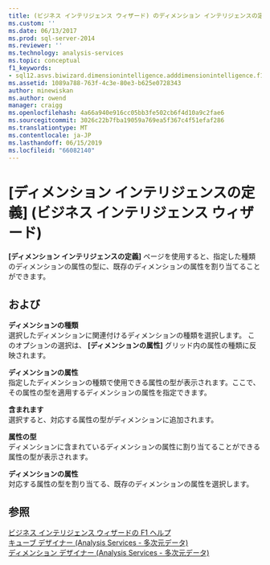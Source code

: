 ```yaml
---
title: (ビジネス インテリジェンス ウィザード) のディメンション インテリジェンスの定義 |Microsoft Docs
ms.custom: ''
ms.date: 06/13/2017
ms.prod: sql-server-2014
ms.reviewer: ''
ms.technology: analysis-services
ms.topic: conceptual
f1_keywords:
- sql12.asvs.biwizard.dimensionintelligence.adddimensionintelligence.f1
ms.assetid: 1089a788-763f-4c3e-80e3-b625e0728343
author: minewiskan
ms.author: owend
manager: craigg
ms.openlocfilehash: 4a66a940e916cc05bb3fe502cb6f4d10a9c2fae6
ms.sourcegitcommit: 3026c22b7fba19059a769ea5f367c4f51efaf286
ms.translationtype: MT
ms.contentlocale: ja-JP
ms.lasthandoff: 06/15/2019
ms.locfileid: "66082140"
---
```

# <a name="define-dimension-intelligence-business-intelligence-wizard"></a>[ディメンション インテリジェンスの定義] (ビジネス インテリジェンス ウィザード)
  **[ディメンション インテリジェンスの定義]** ページを使用すると、指定した種類のディメンションの属性の型に、既存のディメンションの属性を割り当てることができます。  
  
## <a name="options"></a>および  
 **ディメンションの種類**  
 選択したディメンションに関連付けるディメンションの種類を選択します。 このオプションの選択は、 **[ディメンションの属性]** グリッド内の属性の種類に反映されます。  
  
 **ディメンションの属性**  
 指定したディメンションの種類で使用できる属性の型が表示されます。ここで、その属性の型を適用するディメンションの属性を指定できます。  
  
 **含まれます**  
 選択すると、対応する属性の型がディメンションに追加されます。  
  
 **属性の型**  
 ディメンションに含まれているディメンションの属性に割り当てることができる属性の型が表示されます。  
  
 **ディメンションの属性**  
 対応する属性の型を割り当てる、既存のディメンションの属性を選択します。  
  
## <a name="see-also"></a>参照  
 [ビジネス インテリジェンス ウィザードの F1 ヘルプ](business-intelligence-wizard-f1-help.md)   
 [キューブ デザイナー &#40;Analysis Services - 多次元データ&#41;](cube-designer-analysis-services-multidimensional-data.md)   
 [ディメンション デザイナー &#40;Analysis Services - 多次元データ&#41;](dimension-designer-analysis-services-multidimensional-data.md)  
  
  
